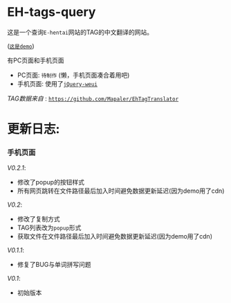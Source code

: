 # EH-tags-query

这是一个查询`E-hentai`网站的TAG的中文翻译的网站。

([`这是demo`](https://zhihaofans.coding.me/eh-tags-query))

有PC页面和手机页面

- PC页面: `待制作` (懒，手机页面凑合着用吧)
- 手机页面: 使用了[`jQuery-weui`](https://github.com/lihongxun945/jquery-weui)

*TAG数据来自* : [`https://github.com/Mapaler/EhTagTranslator`](https://github.com/Mapaler/EhTagTranslator)


# 更新日志:

### 手机页面

*V0.2.1*:

- 修改了popup的按钮样式
- 所有网页跳转在文件路径最后加入时间避免数据更新延迟(因为demo用了cdn)

*V0.2*:

- 修改了复制方式
- TAG列表改为`popup`形式
- 获取文件在文件路径最后加入时间避免数据更新延迟(因为demo用了cdn)

*V0.1.1*:

- 修复了BUG与单词拼写问题

*V0.1*:

- 初始版本